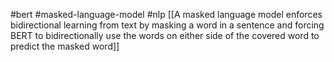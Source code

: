 #bert #masked-language-model #nlp 
[[A masked language model enforces bidirectional learning from text by masking a word in a sentence and forcing BERT to bidirectionally use the words on either side of the covered word to predict the masked word]]
